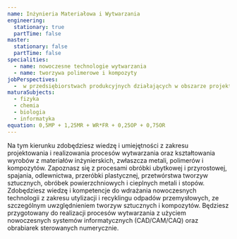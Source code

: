 ```yaml
---
name: Inżynieria Materiałowa i Wytwarzania
engineering:
  stationary: true
  partTime: false
master:
  stationary: false
  partTime: false
specialities:
  - name: nowoczesne technologie wytwarzania
  - name: tworzywa polimerowe i kompozyty
jobPerspectives:
  -  w przedsiębiorstwach produkcyjnych działających w obszarze projektowania, wytwarzania i eksploatacji detali z różnorodnych materiałów inżynierskich
maturaSubjects:
  - fizyka
  - chemia
  - biologia
  - informatyka
equation: 0,5MP + 1,25MR + WR*FR + 0,25OP + 0,75OR
---
```

Na tym kierunku zdobędziesz wiedzę i umiejętności z zakresu projektowania i realizowania procesów wytwarzania oraz kształtowania wyrobów z materiałów inżynierskich, zwłaszcza metali, polimerów i kompozytów. Zapoznasz się z procesami obróbki ubytkowej i przyrostowej, spajania, odlewnictwa, przeróbki plastycznej, przetwórstwa tworzyw sztucznych, obróbek powierzchniowych i cieplnych metali i stopów. Zdobędziesz wiedzę i kompetencje do wdrażania nowoczesnych technologii z zakresu utylizacji i recyklingu odpadów przemysłowych, ze szczególnym uwzględnieniem tworzyw sztucznych i kompozytów. Będziesz przygotowany do realizacji procesów wytwarzania z użyciem nowoczesnych systemów informatycznych (CAD/CAM/CAQ) oraz obrabiarek sterowanych numerycznie.